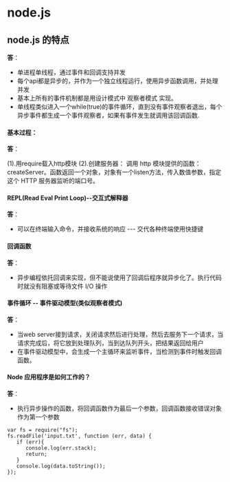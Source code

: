 # node.js

## node.js 的特点

**答**：

  * 单进程单线程，通过事件和回调支持并发
  * 每个api都是异步的，并作为一个独立线程运行，使用异步函数调用，并处理并发
  * 基本上所有的事件机制都是用设计模式中 观察者模式 实现。
  * 单线程类似进入一个while(true)的事件循环，直到没有事件观察者退出，每个异步事件都生成一个事件观察者，如果有事件发生就调用该回调函数.
  
  
#### 基本过程：

**答**：

  (1).用require载入http模块
  (2).创建服务器： 调用 http 模块提供的函数：createServer。函数返回一个对象，对象有一个listen方法，传入数值参数，指定这个 HTTP 服务器监听的端口号。


#### REPL(Read Eval Print Loop)--交互式解释器

**答**：

  * 可以在终端输入命令，并接收系统的响应 --- 交代各种终端使用快捷键


#### 回调函数

**答**：

  * 异步编程依托回调来实现，但不能说使用了回调后程序就异步化了。执行代码时就没有阻塞或等待文件 I/O 操作


#### 事件循环 -- 事件驱动模型(类似观察者模式)

**答**：

  * 当web server接到请求，关闭请求然后进行处理，然后去服务下一个请求，当请求完成后，将它放到处理队列，当到达队列开头，把结果返回给用户
  * 在事件驱动模型中，会生成一个主循环来监听事件，当检测到事件时触发回调函数。
   

#### Node 应用程序是如何工作的？

**答**：

  * 执行异步操作的函数，将回调函数作为最后一个参数，回调函数接收错误对象作为第一个参数
  ```
  var fs = require("fs");
  fs.readFile('input.txt', function (err, data) {
     if (err){
        console.log(err.stack);
        return;
     }
     console.log(data.toString());
  });
  ```
